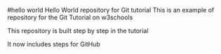 #hello world
Hello World repository for Git tutorial
This is an example of repository for the Git Tutorial on w3schools

This repository is built step by step in the tutorial

It now includes steps for GitHub

